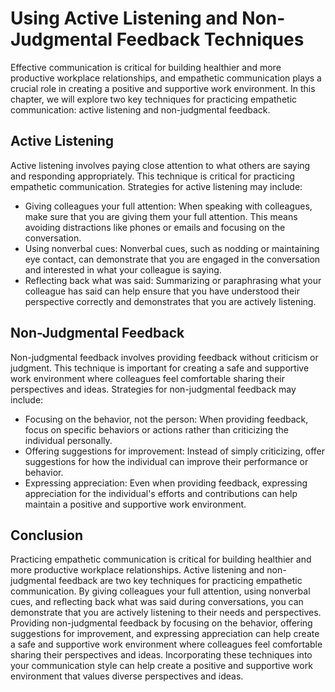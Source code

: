 Using Active Listening and Non-Judgmental Feedback Techniques
=============================================================================================================

Effective communication is critical for building healthier and more productive workplace relationships, and empathetic communication plays a crucial role in creating a positive and supportive work environment. In this chapter, we will explore two key techniques for practicing empathetic communication: active listening and non-judgmental feedback.

Active Listening
----------------

Active listening involves paying close attention to what others are saying and responding appropriately. This technique is critical for practicing empathetic communication. Strategies for active listening may include:

* Giving colleagues your full attention: When speaking with colleagues, make sure that you are giving them your full attention. This means avoiding distractions like phones or emails and focusing on the conversation.
* Using nonverbal cues: Nonverbal cues, such as nodding or maintaining eye contact, can demonstrate that you are engaged in the conversation and interested in what your colleague is saying.
* Reflecting back what was said: Summarizing or paraphrasing what your colleague has said can help ensure that you have understood their perspective correctly and demonstrates that you are actively listening.

Non-Judgmental Feedback
-----------------------

Non-judgmental feedback involves providing feedback without criticism or judgment. This technique is important for creating a safe and supportive work environment where colleagues feel comfortable sharing their perspectives and ideas. Strategies for non-judgmental feedback may include:

* Focusing on the behavior, not the person: When providing feedback, focus on specific behaviors or actions rather than criticizing the individual personally.
* Offering suggestions for improvement: Instead of simply criticizing, offer suggestions for how the individual can improve their performance or behavior.
* Expressing appreciation: Even when providing feedback, expressing appreciation for the individual's efforts and contributions can help maintain a positive and supportive work environment.

Conclusion
----------

Practicing empathetic communication is critical for building healthier and more productive workplace relationships. Active listening and non-judgmental feedback are two key techniques for practicing empathetic communication. By giving colleagues your full attention, using nonverbal cues, and reflecting back what was said during conversations, you can demonstrate that you are actively listening to their needs and perspectives. Providing non-judgmental feedback by focusing on the behavior, offering suggestions for improvement, and expressing appreciation can help create a safe and supportive work environment where colleagues feel comfortable sharing their perspectives and ideas. Incorporating these techniques into your communication style can help create a positive and supportive work environment that values diverse perspectives and ideas.
